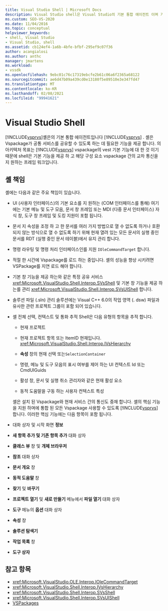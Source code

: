 ```yaml
---
title: Visual Studio Shell | Microsoft Docs
description: Visual Studio shell은 Visual Studio의 기본 통합 에이전트 이며 기본적인 기능을 제공 하 고 Vspackage 간의 교차 통신을 지원 합니다.
ms.custom: SEO-VS-2020
ms.date: 11/04/2016
ms.topic: conceptual
helpviewer_keywords:
- shell, Visual Studio
- Visual Studio, shell
ms.assetid: cb124ef4-1a6b-4bfe-bfbf-295ef9c07f36
author: acangialosi
ms.author: anthc
manager: jmartens
ms.workload:
- vssdk
ms.openlocfilehash: 9ebc01c76c17319ebcfe2b61c06a6f2365a68122
ms.sourcegitcommit: ae6d47b09a439cd0e13180f5e89510e3e347fd47
ms.translationtype: MT
ms.contentlocale: ko-KR
ms.lasthandoff: 02/08/2021
ms.locfileid: "99941621"
---
```

# <a name="visual-studio-shell"></a>Visual Studio Shell
[!INCLUDE[vsprvs](../../code-quality/includes/vsprvs_md.md)]셸은의 기본 통합 에이전트입니다 [!INCLUDE[vsprvs](../../code-quality/includes/vsprvs_md.md)] . 셸은 Vspackage가 공통 서비스를 공유할 수 있도록 하는 데 필요한 기능을 제공 합니다. 의 아키텍처 목표는 [!INCLUDE[vsprvs](../../code-quality/includes/vsprvs_md.md)] vspackage의 vest 기본 기능에 대 한 것 이기 때문에 shell은 기본 기능을 제공 하 고 해당 구성 요소 vspackage 간의 교차 통신을 지 원하는 프레임 워크입니다.

## <a name="shell-responsibilities"></a>셸 책임
 셸에는 다음과 같은 주요 책임이 있습니다.

- UI (사용자 인터페이스)의 기본 요소를 지 원하는 (COM 인터페이스를 통해) 여기에는 기본 메뉴 및 도구 모음, 문서 창 프레임 또는 MDI (다중 문서 인터페이스) 자식 창, 도구 창 프레임 및 도킹 지원이 포함 됩니다.

- 문서 지 속성을 조정 하 고 한 문서를 여러 가지 방법으로 열 수 없도록 하거나 호환 되지 않는 방식으로 열 수 없도록 하기 위해 현재 열려 있는 모든 문서의 실행 중인 문서를 RDT (실행 중인 문서 테이블)에서 유지 관리 합니다.

- 명령 라우팅 및 명령 처리 인터페이스인를 지원 `IOleCommandTarget` 합니다.

- 적절 한 시간에 Vspackage를 로드 하는 중입니다. 셸의 성능을 향상 시키려면 VSPackage를 지연 로드 해야 합니다.

- 기본 창 기능을 제공 하는와 같은 특정 공유 서비스 <xref:Microsoft.VisualStudio.Shell.Interop.SVsShell> 및 기본 창 기능을 제공 하는를 관리 <xref:Microsoft.VisualStudio.Shell.Interop.SVsUIShell> 합니다.

- 솔루션 파일 (.sln) 관리 솔루션에는 Visual C++ 6.0의 작업 영역 (. dsw) 파일과 유사한 관련 프로젝트 그룹이 포함 되어 있습니다.

- 셸 전체 선택, 컨텍스트 및 통화 추적 Shell은 다음 유형의 항목을 추적 합니다.

  - 현재 프로젝트

  - 현재 프로젝트 항목 또는 ItemID 현재입니다. <xref:Microsoft.VisualStudio.Shell.Interop.IVsHierarchy>

  - **속성** 창의 현재 선택 또는`SelectionContainer`

  - 명령, 메뉴 및 도구 모음의 표시 여부를 제어 하는 UI 컨텍스트 Id 또는 CmdUIGuids

  - 활성 창, 문서 및 실행 취소 관리자와 같은 현재 활성 요소

  - 동적 도움말을 구동 하는 사용자 컨텍스트 특성

  셸은 설치 된 Vspackage와 현재 서비스 간의 통신도 중재 합니다. 셸의 핵심 기능을 지원 하며에 통합 된 모든 Vspackage 사용할 수 있도록 [!INCLUDE[vsprvs](../../code-quality/includes/vsprvs_md.md)] 합니다. 이러한 핵심 기능에는 다음 항목이 포함 됩니다.

- 대화 상자 및 시작 화면 **정보**

- **새 항목 추가 및 기존 항목 추가** 대화 상자

- **클래스 뷰** 창 및 **개체 브라우저**

- **참조** 대화 상자

- **문서 개요** 창

- **동적 도움말** 창

- **찾기** 및 **바꾸기**

- **프로젝트 열기** 및 **새로 만들기** 메뉴에서 **파일 열기** 대화 상자

- **도구** 메뉴의 **옵션** 대화 상자

- **속성** 창

- **솔루션 탐색기**

- **작업 목록** 창

- **도구 상자**

## <a name="see-also"></a>참고 항목
- <xref:Microsoft.VisualStudio.OLE.Interop.IOleCommandTarget>
- <xref:Microsoft.VisualStudio.Shell.Interop.IVsHierarchy>
- <xref:Microsoft.VisualStudio.Shell.Interop.SVsShell>
- <xref:Microsoft.VisualStudio.Shell.Interop.SVsUIShell>
- [VSPackages](../../extensibility/internals/vspackages.md)
